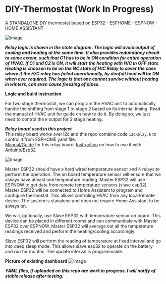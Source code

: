 # DIY-Thermostat (Work In Progress)
A STANDALONE DIY thermostat based on ESP32 - ESPHOME - ESPNOW - HOME ASSISTANT

![image](https://github.com/user-attachments/assets/f059d706-bf4b-4d2f-9ec4-a9e7adbb557c)


***Relay logic is shown in the state diagram. The logic will avoid output of cooling and heating at the same time. It also provides redundancy circuit to some extent, such that C1 has to be in ON condition for entire operation of HVAC. If C1 and C2 is ON, it will start the heating with H/C in OFF state. Heating is choosen to be on the NC state of H/C Relay to cover the case where if the H/C relay has failed operationally, by deafult heat will be ON when ever required. The logic is that one cannot survive without heating in winters, can even cause freezing of pipes.*** 

**Logic and build instruction**

For two stage thermostat, we can program the HVAC unit to automatically handle the shifting from stage 1 to stage 2 based on its internal timing. Read the manual of HVAC unit for guide on how to do it. By doing so, we just need to control the `W` output for 2 stage heating.

***Relay board used in this project***  
This relay board works over i2c and this repo contains code `i2cRelay.h` to control it from ESPHOME yaml file.  
[Manual/Guide](https://wiki.52pi.com/index.php?title=EP-0099) for this relay board. [Instruction](https://www.instructables.com/I2C-Relay-Met-Arduino-IDE/) on how to use it with Arduino/Esp32

![image](https://github.com/user-attachments/assets/4b5cf53c-887d-43f3-84f2-7271a18f49d1)


Master ESP32 should have a hard wired temperature sensor and 4 relays to perform the operation. The on board temperature sensor will ensure that we always have atleast one temperature reading. Master ESP32 will use ESPNOW to get data from remote temperature sensors (slave esp32). Master ESP32 will be connected to Home Assistant to program and configure thermostat. This allows controling HVAC from any local/remote device. The system is stanalone and does not require Home Assistant to be always on.

We will, optionally, use Slave ESP32 with temperature sensor on board. This device can be placed in different rooms and can communicate with Master ESP32 over ESPNOW. Master ESP32 will average out all the temperature readings received and perform the heating/cooling accordingly.

Slave ESP32 will perform the reading of temperature at fixed interval and go into deep sleep mode. This allows slave esp32 to operate on the battery and run for months. The update interval is programmable.

**Picture of existing dashboard**
![image](https://github.com/user-attachments/assets/4225c642-3512-4e4a-81da-58b5c69642f9)

***YAML files, if uploaded on this repo are work in progress. I will notify of stable release after testing.***
